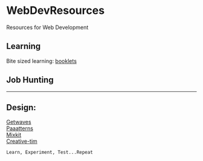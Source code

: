 # WebDevResources
Resources for Web Development

## Learning

Bite sized learning: [booklets](https://www.booklets.io/)


## Job Hunting

---
## Design: 

[Getwaves](https://getwaves.io/)<br />
[Paaatterns](https://products.ls.graphics/paaatterns/)<br />
[Mixkit](https://mixkit.co/free-stock-art/)<br />
[Creative-tim](https://www.creative-tim.com/templates/free)<br />

```
Learn, Experiment, Test...Repeat
```